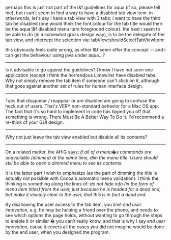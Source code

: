 perhaps this is just not part of the l&f guidelines for aqua (if so, please tell me), but i can't seem to find a way to have a disabled tab view item. in otherwords, let's say i have a tab view with 3 tabs; i want to have the third tab be disabled (one would think the font colour for the tab title would then be the aqua l&f disabled menu item foreground colour).
the best i seem to be able to do (in a somewhat gross design way), is to be the delegate of the tab view, and intercept the selection via:
tabView:shouldSelectTabViewItem:

this obviously feels quite wrong, as other l&f seem offer the concept -- and i can get the behaviour using java under aqua.. ?

----

Is it advisable to go against the guidelines? I know I have not seen one application (except I think the horrendous Limewire) have disabled tabs. Why not simply remove the tab item if someone can't click on it, although that goes against another set of rules for human interface design.

----

Tabs that disappear / reappear or are disabled are going to confuse the heck out of users.  That's VERY non-standard behavior for a Mac OS app.  The fact that it's so hard to implement in code has tipped you off that something is wrong.  There Must Be A Better Way To Do It.  I'd recommend a re-think of your GUI design.  

----

Why not just leave the tab view enabled but disable all its contents?

----

On a related matter, the AHIG says: *If all of a menu�s commands are unavailable (dimmed) at the same time, dim the menu title. Users should still be able to open a dimmed menu to see its contents.*

It is the latter part I wish to emphasize (as the part of dimming the title is actually not possible with Cocoa's automatic menu validation). I think the thinking is something along the lines of: *do not hide info (in the form of menu item titles) from the user, just because he is headed for a dead end, but make it visually clear to the user, that this is in fact a dead end.*

By disallowing the user access to the tab item, you limit *end user innovation*, e.g. he may be helping a friend over the phone, and needs to see which options the page holds, without wanting to go through the steps to enable it or similar � you can't really know, and that is why I say *end user innovation*, cause it covers all the cases you did not imagine would be done by the end user, when you designed the program.